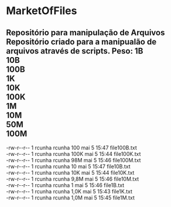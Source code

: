 # MarketOfFiles
Repositório para manipulação de Arquivos
Repositório criado para a manipualão de arquivos através de scripts.
Peso:
1B <br/>
10B<br/>
100B<br/>
1K<br/>
10K<br/>
100K<br/>
1M<br/>
10M<br/>
50M<br/>
100M<br/>
----
-rw-r--r-- 1 rcunha rcunha  100 mai  5 15:47 file100B.txt<br/>
-rw-r--r-- 1 rcunha rcunha 100K mai  5 15:44 file100K.txt<br/>
-rw-r--r-- 1 rcunha rcunha  98M mai  5 15:46 file100M.txt<br/>
-rw-r--r-- 1 rcunha rcunha   10 mai  5 15:47 file10B.txt<br/>
-rw-r--r-- 1 rcunha rcunha  10K mai  5 15:44 file10K.txt<br/>
-rw-r--r-- 1 rcunha rcunha 9,8M mai  5 15:46 file10M.txt<br/>
-rw-r--r-- 1 rcunha rcunha    1 mai  5 15:46 file1B.txt<br/>
-rw-r--r-- 1 rcunha rcunha 1,0K mai  5 15:43 file1K.txt<br/>
-rw-r--r-- 1 rcunha rcunha 1,0M mai  5 15:45 file1M.txt<br/>
